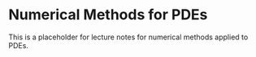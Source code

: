 # Numerical Methods for PDEs


This is a placeholder for lecture notes for numerical methods applied to PDEs.